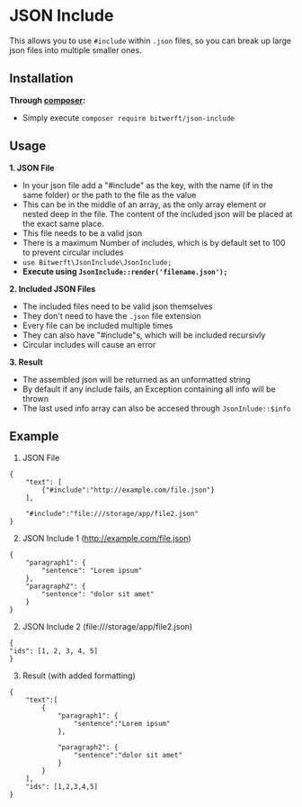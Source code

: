 # JSON Include
This allows you to use `#include` within `.json` files, so you can break up large json files into multiple smaller ones.

## Installation
**Through [composer](https://getcomposer.org/):**
- Simply execute `composer require bitwerft/json-include`

## Usage
**1. JSON File**
- In your json file add a "#include" as the key, with the name (if in the same folder) or the path to the file as the value
- This can be in the middle of an array, as the only array element or nested deep in the file. The content of the included json will be placed at the exact same place.
- This file needs to be a valid json
- There is a maximum Number of includes, which is by default set to 100 to prevent circular includes
- `use Bitwerft\JsonInclude\JsonInclude;`
- **Execute using `JsonInclude::render('filename.json');`**

**2. Included JSON Files**
- The included files need to be valid json themselves
- They don't need to have the `.json` file extension
- Every file can be included multiple times
- They can also have "#include"s, which will be included recursivly
- Circular includes will cause an error

**3. Result**
- The assembled json will be returned as an unformatted string
- By default if any include fails, an Exception containing all info will be thrown
- The last used info array can also be accesed through `JsonInlude::$info`



## Example

1. JSON File

```
{
    "text": [
        {"#include":"http://example.com/file.json"}
    ],
    
    "#include":"file:///storage/app/file2.json"
}
```

2. JSON Include 1 (http://example.com/file.json)
```
{
    "paragraph1": {
        "sentence": "Lorem ipsum"
    },
    "paragraph2": {
        "sentence": "dolor sit amet"
    }
}
```
2. JSON Include 2 (file:///storage/app/file2.json)
```
{
"ids": [1, 2, 3, 4, 5]
}
```

3. Result (with added formatting)
```
{
    "text":[
        {
            "paragraph1": {
                "sentence":"Lorem ipsum"
            },

            "paragraph2": {
                "sentence":"dolor sit amet"
            }
        }
    ],
    "ids": [1,2,3,4,5]
}
```
